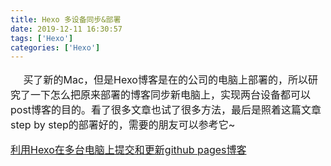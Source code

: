 ```yaml
---
title: Hexo 多设备同步&部署
date: 2019-12-11 16:30:57
tags: ['Hexo']
categories: ['Hexo']
---
```

<font size=3>

&emsp; 买了新的Mac，但是Hexo博客是在的公司的电脑上部署的，所以研究了一下怎么把原来部署的博客同步新电脑上，实现两台设备都可以post博客的目的。看了很多文章也试了很多方法，最后是照着这篇文章step by step的部署好的，需要的朋友可以参考它~

[利用Hexo在多台电脑上提交和更新github pages博客](https://www.jianshu.com/p/0b1fccce74e0)



</font>